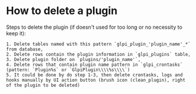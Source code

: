 # How to delete a plugin

Steps to delete the plugin (if doesn't used for too long or no necessity to keep it):

    1. Delete tables named with this pattern `glpi_plugin_'plugin_name'_*` from database, 
    2. Delete rows contain the plugin information in `glpi_plugins` table,
    3. Delete plugin folder on `plugins/'plugin_name'`,
    4. Delete rows that contain plugin name pattern in `glpi_crontasks` (pattern: `Plugin%s` or `GlpiPlugin\\\\%s\\\\`)
    5. It could be done by do step 1-3, then delete crontasks, logs and hooks manually by UI action button (brush icon (clean_plugin), right of the plugin to be deleted) 